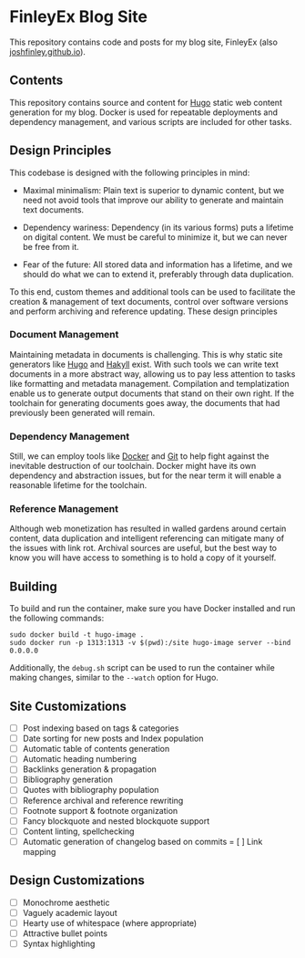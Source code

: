 # FinleyEx Blog Site

This repository contains code and posts for my blog site, FinleyEx (also [joshfinley.github.io](https://joshfinley.github.io)).

## Contents

This repository contains source and content for [Hugo](https://github.com/gohugoio/hugo) static web content generation for my blog. Docker is used for repeatable deployments and dependency management, and various scripts are included for other tasks.

## Design Principles

This codebase is designed with the following principles in mind:

- Maximal minimalism: Plain text is superior to dynamic content, but we need not avoid tools that improve our ability to generate and maintain text documents.

- Dependency wariness: Dependency (in its various forms) puts a lifetime on digital content. We must be careful to minimize it, but we can never be free from it.

- Fear of the future: All stored data and information has a lifetime, and we should do what we can to extend it, preferably through data duplication.

To this end, custom themes and additional tools can be used to facilitate the creation & management of text documents, control over software versions and perform archiving and reference updating. These design principles 

### Document Management

Maintaining metadata in documents is challenging. This is why static site generators like [Hugo](https://github.com/gohugoio/hugo) and [Hakyll](https://jaspervdj.be/hakyll/) exist. With such tools we can write text documents in a more abstract way, allowing us to pay less attention to tasks like formatting and metadata management. Compilation and templatization enable us to generate output documents that stand on their own right. If the toolchain for generating documents goes away, the documents that had previously been generated will remain.

### Dependency Management

Still, we can employ tools like [Docker](https://en.wikipedia.org/wiki/Docker_(software)) and [Git](https://en.wikipedia.org/wiki/Git) to help fight against the inevitable destruction of our toolchain. Docker might have its own dependency and abstraction issues, but for the near term it will enable a reasonable lifetime for the toolchain.

### Reference Management

Although web monetization has resulted in walled gardens around certain content, data duplication and intelligent referencing can mitigate many of the issues with link rot. Archival sources are useful, but the best way to know you will have access to something is to hold a copy of it yourself.

## Building

To build and run the container, make sure you have Docker installed and run the following commands:

```
sudo docker build -t hugo-image .
sudo docker run -p 1313:1313 -v $(pwd):/site hugo-image server --bind 0.0.0.0
```

Additionally, the `debug.sh` script can be used to run the container while making changes, similar to the `--watch` option for Hugo.

## Site Customizations

- [ ] Post indexing based on tags & categories
- [ ] Date sorting for new posts and Index population
- [ ] Automatic table of contents generation
- [ ] Automatic heading numbering
- [ ] Backlinks generation & propagation
- [ ] Bibliography generation
- [ ] Quotes with bibliography population
- [ ] Reference archival and reference rewriting
- [ ] Footnote support & footnote organization
- [ ] Fancy blockquote and nested blockquote support
- [ ] Content linting, spellchecking
- [ ] Automatic generation of changelog based on commits
= [ ] Link mapping

## Design Customizations

- [ ] Monochrome aesthetic
- [ ] Vaguely academic layout
- [ ] Hearty use of whitespace (where appropriate)
- [ ] Attractive bullet points
- [ ] Syntax highlighting